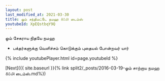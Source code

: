 ```yaml
---
layout: post
last_modified_at: 2021-03-30
title: ஓம் சந்திமட்டே நமஹ ௧௦௮ டைம்ஸ்
youtubeId: XpEQstbqY9Q
---
```

 
 
 ஓம் சேகராய நிதயே நமஹ  
 
 -  பக்தர்களுக்கு வெளிச்சம் கொடுக்கும் புதையல் போன்றவர் யார் 
 
  
 
  
 
 
 
 
 
 


{% include youtubePlayer.html id=page.youtubeId %}
 
[Next]({{ site.baseurl }}{% link  split2/_posts/2016-03-19-ஓம் சாற்றாய நமஹ ௧௦௮ டைம்ஸ்.md%})
 
